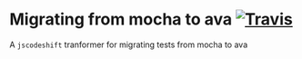 
# Migrating from mocha to ava [![Travis](https://img.shields.io/travis/shimohq/mocha2ava-codemod.svg)](https://travis-ci.org/shimohq/mocha2ava-codemod)

A `jscodeshift` tranformer for migrating tests from mocha to ava
